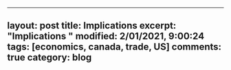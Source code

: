 

---
layout: post
title: Implications 
excerpt: "Implications "
modified: 2/01/2021, 9:00:24
tags: [economics, canada, trade, US]
comments: true
category: blog
---

